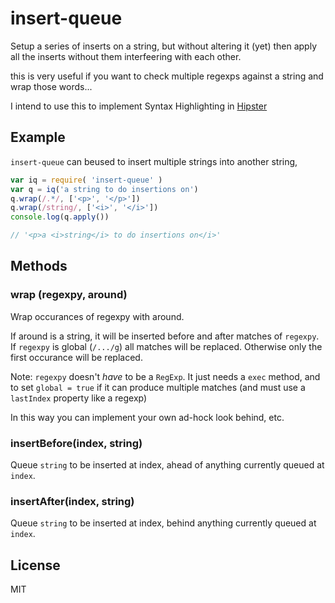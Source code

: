 # insert-queue

Setup a series of inserts on a string, but without altering it (yet)
then apply all the inserts without them interfeering with each other.

this is very useful if you want to check multiple regexps against a string
and wrap those words...

I intend to use this to implement Syntax Highlighting in 
[Hipster](https://github.com/dominictarr/hipster)

## Example

`insert-queue` can beused to insert multiple strings into another string,


``` js
var iq = require( 'insert-queue' )
var q = iq('a string to do insertions on')
q.wrap(/.*/, ['<p>', '</p>'])
q.wrap(/string/, ['<i>', '</i>'])
console.log(q.apply())

// '<p>a <i>string</i> to do insertions on</i>'
```

## Methods

### wrap (regexpy, around)

Wrap occurances of regexpy with around.

If around is a string, it will be inserted before and after matches of `regexpy`.
If `regexpy` is global (`/.../g`) all matches will be replaced. Otherwise only the first
occurance will be replaced.

Note: `regexpy` doesn't _have_ to be a `RegExp`. It just needs a `exec` method, 
and to set `global = true` if it can produce multiple matches 
(and must use a `lastIndex` property like a regexp)

In this way you can implement your own ad-hock look behind, etc.

### insertBefore(index, string)

Queue `string` to be inserted at index, ahead of anything currently queued at `index`.

### insertAfter(index, string)

Queue `string` to be inserted at index, behind anything currently queued at `index`.

## License

MIT
